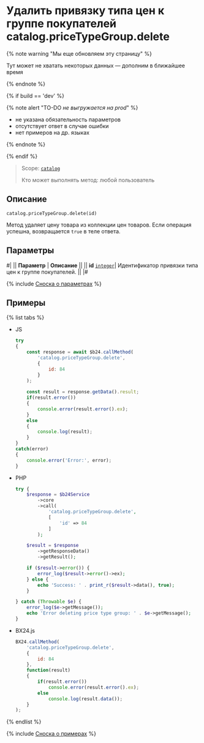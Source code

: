 # Удалить привязку типа цен к группе покупателей catalog.priceTypeGroup.delete

{% note warning "Мы еще обновляем эту страницу" %}

Тут может не хватать некоторых данных — дополним в ближайшее время

{% endnote %}

{% if build == 'dev' %}

{% note alert "TO-DO _не выгружается на prod_" %}

- не указана обязательность параметров
- отсутствует ответ в случае ошибки
- нет примеров на др. языках
  
{% endnote %}

{% endif %}

> Scope: [`catalog`](../../../scopes/permissions.md)
>
> Кто может выполнять метод: любой пользователь

## Описание

```http
catalog.priceTypeGroup.delete(id)
```

Метод удаляет цену товара из коллекции цен товаров.
Если операция успешна, возвращается `true` в теле ответа.

## Параметры

#|
|| **Параметр** | **Описание** ||
|| **id** 
[`integer`](../../data-types.md)| Идентификатор привязки типа цен к группе покупателей. ||
|#

{% include [Сноска о параметрах](../../../../_includes/required.md) %}

## Примеры

{% list tabs %}

- JS


    ```js
    try
    {
    	const response = await $b24.callMethod(
    		'catalog.priceTypeGroup.delete',
    		{
    			id: 84
    		}
    	);
    	
    	const result = response.getData().result;
    	if(result.error())
    	{
    		console.error(result.error().ex);
    	}
    	else
    	{
    		console.log(result);
    	}
    }
    catch(error)
    {
    	console.error('Error:', error);
    }
    ```

- PHP


    ```php
    try {
        $response = $b24Service
            ->core
            ->call(
                'catalog.priceTypeGroup.delete',
                [
                    'id' => 84
                ]
            );
    
        $result = $response
            ->getResponseData()
            ->getResult();
    
        if ($result->error()) {
            error_log($result->error()->ex);
        } else {
            echo 'Success: ' . print_r($result->data(), true);
        }
    
    } catch (Throwable $e) {
        error_log($e->getMessage());
        echo 'Error deleting price type group: ' . $e->getMessage();
    }
    ```

- BX24.js

    ```js
    BX24.callMethod(
        'catalog.priceTypeGroup.delete',
        {
            id: 84
        },
        function(result)
        {
            if(result.error())
                console.error(result.error().ex);
            else
                console.log(result.data());
        }
    );
    ```

{% endlist %}

{% include [Сноска о примерах](../../../../_includes/examples.md) %}
